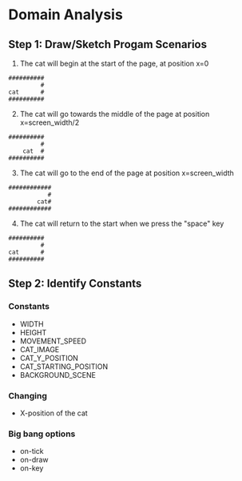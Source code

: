 
# Domain Analysis

## Step 1: Draw/Sketch Progam Scenarios

1) The cat will begin at the start of the page, at position x=0
```
##########
         #
cat      #
##########
```

2) The cat will go towards the middle of the page at position x=screen_width/2
```
##########
         #
    cat  #
##########
```
3) The cat will go to the end of the page at position x=screen_width
```
############
           #
        cat#
############
```

4) The cat will return to the start when we press the "space" key
```
##########
         #
cat      #
##########
```

## Step 2: Identify Constants 

### Constants
* WIDTH
* HEIGHT
* MOVEMENT_SPEED
* CAT_IMAGE
* CAT_Y_POSITION
* CAT_STARTING_POSITION
* BACKGROUND_SCENE

### Changing
* X-position of the cat

### Big bang options
* on-tick
* on-draw
* on-key